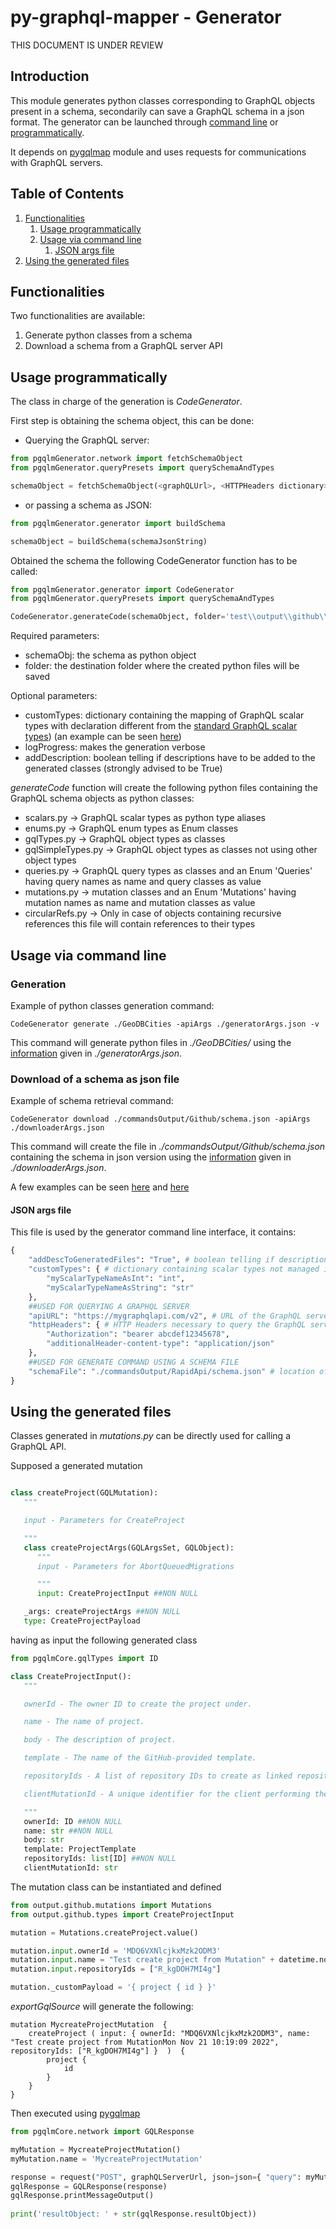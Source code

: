 # py-graphql-mapper - Generator

THIS DOCUMENT IS UNDER REVIEW

## Introduction

This module generates python classes corresponding to GraphQL objects present in a schema, secondarily can save a GraphQL schema in a json format.
The generator can be launched through [command line](#usage-via-command-line) or [programmatically](#usage-programmatically).

It depends on [pygqlmap](#https://github.com/dapalex/PyGraphQLHelper/blob/main/pgqlmCore) module and uses requests for communications with GraphQL servers.


## Table of Contents

1. [Functionalities](#functionalities)
    1. [Usage programmatically](#usage-programmatically)
    2. [Usage via command line](#usage-via-command-line)
        1. [JSON args file](#json-args-file)
2. [Using the generated files](#using-the-generated-files)


## Functionalities 

Two functionalities are available:

1) Generate python classes from a schema
2) Download a schema from a GraphQL server API


## Usage programmatically

The class in charge of the generation is _CodeGenerator_.

First step is obtaining the schema object, this can be done:

* Querying the GraphQL server:

```python
from pgqlmGenerator.network import fetchSchemaObject
from pgqlmGenerator.queryPresets import querySchemaAndTypes

schemaObject = fetchSchemaObject(<graphQLUrl>, <HTTPHeaders dictionary>, querySchemaAndTypes)
```

* or passing a schema as JSON:
 
```python
from pgqlmGenerator.generator import buildSchema

schemaObject = buildSchema(schemaJsonString)
```

Obtained the schema the following CodeGenerator function has to be called:

```python
from pgqlmGenerator.generator import CodeGenerator
from pgqlmGenerator.queryPresets import querySchemaAndTypes

CodeGenerator.generateCode(schemaObject, folder='test\\output\\github\\', logProgress=False, addDescription=True)
```

Required parameters:

* schemaObj: the schema as python object
* folder: the destination folder where the created python files will be saved

Optional parameters:

* customTypes: dictionary containing the mapping of GraphQL scalar types with declaration different from the [standard GraphQL scalar types](https://github.com/dapalex/PyGraphQLHelper/blob/main/pgqlmCore/README.MD#scalar-types-mapping)) (an example can be seen [here](https://github.com/dapalex/PyGraphQLHelper/blob/main/test/GraphQLClients/GithubApi/generatorArgs.json))
* logProgress: makes the generation verbose
* addDescription: boolean telling if descriptions have to be added to the generated classes (strongly advised to be True)

_generateCode_ function will create the following python files containing the GraphQL schema objects as python classes:

* scalars.py -> GraphQL scalar types as python type aliases
* enums.py -> GraphQL enum types as Enum classes
* gqlTypes.py -> GraphQL object types as classes
* gqlSimpleTypes.py -> GraphQL object types as classes not using other object types
* queries.py -> GraphQL query types as classes and an Enum 'Queries' having query names as name and query classes as value
* mutations.py -> mutation classes and an Enum 'Mutations' having mutation names as name and mutation classes as value
* circularRefs.py -> Only in case of objects containing recursive references this file will contain references to their types


## Usage via command line

### Generation

Example of python classes generation command:

```
CodeGenerator generate ./GeoDBCities -apiArgs ./generatorArgs.json -v
```

This command will generate python files in _./GeoDBCities/_ using the [information](#json-args-file) given in _./generatorArgs.json_.


### Download of a schema as json file 

Example of schema retrieval command:

```
CodeGenerator download ./commandsOutput/Github/schema.json -apiArgs ./downloaderArgs.json
```

This command will create the file in _./commandsOutput/Github/schema.json_ containing the schema in json version using the [information](#json-args-file) given in _./downloaderArgs.json_.


A few examples can be seen [here](#https://github.com/dapalex/PyGraphQLHelper/blob/main/test/pgqlmGeneratorTest/geoDBCitiesApiUnitTest.py#L9) and [here](#https://github.com/dapalex/PyGraphQLHelper/blob/main/test/pgqlmGeneratorTest/githubApiUnitTest.py#L13)


#### JSON args file

This file is used by the generator command line interface, it contains:

```python
{
    "addDescToGeneratedFiles": "True", # boolean telling if descriptions have to be added to the generated classes (strongly advised to be True)
    "customTypes": { # dictionary containing scalar types not managed in the default mapping
        "myScalarTypeNameAsInt": "int",
        "myScalarTypeNameAsString": "str"
    },
    ##USED FOR QUERYING A GRAPHQL SERVER
    "apiURL": "https://mygraphqlapi.com/v2", # URL of the GraphQL server to query
    "httpHeaders": { # HTTP Headers necessary to query the GraphQL server
        "Authorization": "bearer abcdef12345678",
        "additionalHeader-content-type": "application/json"
    },
    ##USED FOR GENERATE COMMAND USING A SCHEMA FILE
    "schemaFile": "./commandsOutput/RapidApi/schema.json" # location of the json version of schema file
}
```


## Using the generated files

Classes generated in _mutations.py_ can be directly used for calling a GraphQL API.

Supposed a generated mutation

```python

class createProject(GQLMutation):
   """

   input - Parameters for CreateProject

   """
   class createProjectArgs(GQLArgsSet, GQLObject): 
      """
      input - Parameters for AbortQueuedMigrations

      """
      input: CreateProjectInput ##NON NULL

   _args: createProjectArgs ##NON NULL
   type: CreateProjectPayload

```

having as input the following generated class

```python
from pgqlmCore.gqlTypes import ID

class CreateProjectInput():
   """

   ownerId - The owner ID to create the project under.

   name - The name of project.

   body - The description of project.

   template - The name of the GitHub-provided template.

   repositoryIds - A list of repository IDs to create as linked repositories for the project

   clientMutationId - A unique identifier for the client performing the mutation.

   """
   ownerId: ID ##NON NULL
   name: str ##NON NULL
   body: str
   template: ProjectTemplate
   repositoryIds: list[ID] ##NON NULL
   clientMutationId: str

```

The mutation class can be instantiated and defined

```python
from output.github.mutations import Mutations
from output.github.types import CreateProjectInput

mutation = Mutations.createProject.value()

mutation.input.ownerId = 'MDQ6VXNlcjkxMzk2ODM3'
mutation.input.name = "Test create project from Mutation" + datetime.now().ctime()
mutation.input.repositoryIds = ["R_kgDOH7MI4g"]

mutation._customPayload = '{ project { id } }'

```

_exportGqlSource_ will generate the following:

```
mutation MycreateProjectMutation  { 
    createProject ( input: { ownerId: "MDQ6VXNlcjkxMzk2ODM3", name: "Test create project from MutationMon Nov 21 10:19:09 2022", repositoryIds: ["R_kgDOH7MI4g"] }  )  {  
        project { 
            id 
        } 
    }  
} 
```

Then executed using [pygqlmap](#https://github.com/dapalex/py-graphql-mapper/blob/main/pygqlmap/README.MD)

```python
from pgqlmCore.network import GQLResponse

myMutation = MycreateProjectMutation()
myMutation.name = 'MycreateProjectMutation'

response = request("POST", graphQLServerUrl, json=json={ "query": myMutation.exportGqlSource }, headers=headers)
gqlResponse = GQLResponse(response)
gqlResponse.printMessageOutput()
    
print('resultObject: ' + str(gqlResponse.resultObject))
```
